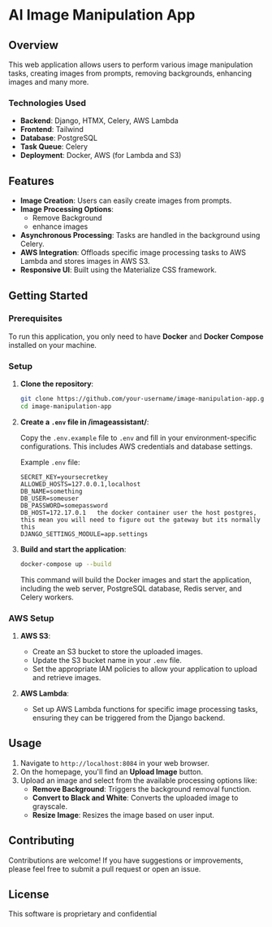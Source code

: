 # AI Image Manipulation App

## Overview

This web application allows users to perform various image manipulation tasks, creating images from prompts, removing backgrounds, enhancing images and many more. 

### Technologies Used

- **Backend**: Django, HTMX, Celery, AWS Lambda
- **Frontend**: Tailwind
- **Database**: PostgreSQL
- **Task Queue**: Celery
- **Deployment**: Docker, AWS (for Lambda and S3)

## Features

- **Image Creation**: Users can easily create images from prompts.
- **Image Processing Options**: 
  - Remove Background
  - enhance images
- **Asynchronous Processing**: Tasks are handled in the background using Celery.
- **AWS Integration**: Offloads specific image processing tasks to AWS Lambda and stores images in AWS S3.
- **Responsive UI**: Built using the Materialize CSS framework.

## Getting Started

### Prerequisites

To run this application, you only need to have **Docker** and **Docker Compose** installed on your machine.

### Setup

1. **Clone the repository**:

    ```bash
    git clone https://github.com/your-username/image-manipulation-app.git
    cd image-manipulation-app
    ```

2. **Create a `.env` file in /imageassistant/**:

    Copy the `.env.example` file to `.env` and fill in your environment-specific configurations. This includes AWS credentials and database settings.

    Example `.env` file:
    ```env
    SECRET_KEY=yoursecretkey
    ALLOWED_HOSTS=127.0.0.1,localhost
    DB_NAME=something
    DB_USER=someuser
    DB_PASSWORD=somepassword
    DB_HOST=172.17.0.1   the docker container user the host postgres, this mean you will need to figure out the gateway but its normally this
    DJANGO_SETTINGS_MODULE=app.settings
    ```

3. **Build and start the application**:

    ```bash
    docker-compose up --build
    ```

    This command will build the Docker images and start the application, including the web server, PostgreSQL database, Redis server, and Celery workers.

### AWS Setup

1. **AWS S3**: 
   - Create an S3 bucket to store the uploaded images.
   - Update the S3 bucket name in your `.env` file.
   - Set the appropriate IAM policies to allow your application to upload and retrieve images.

2. **AWS Lambda**:
   - Set up AWS Lambda functions for specific image processing tasks, ensuring they can be triggered from the Django backend.

## Usage

1. Navigate to `http://localhost:8084` in your web browser.
2. On the homepage, you'll find an **Upload Image** button.
3. Upload an image and select from the available processing options like:
   - **Remove Background**: Triggers the background removal function.
   - **Convert to Black and White**: Converts the uploaded image to grayscale.
   - **Resize Image**: Resizes the image based on user input.



## Contributing

Contributions are welcome! If you have suggestions or improvements, please feel free to submit a pull request or open an issue.

## License

This software is proprietary and confidential


